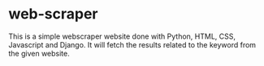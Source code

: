 # web-scraper
This is a simple webscraper website done with Python, HTML, CSS, Javascript and Django. It will fetch the results related to the keyword from the given website.
